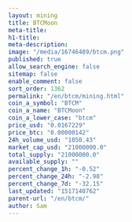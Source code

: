 ```yaml
---
layout: mining
title: BTCMoon
meta-title: 
h1-title: 
meta-description: 
image: "/media/16746489/btcm.png"
published: true
allow_search_engine: false
sitemap: false
enable_comment: false
sort_order: 1362
permalink: "/en/btcm/mining.html"
coin_a_symbol: "BTCM"
coin_a_name: "BTCMoon"
coin_a_lower_case: "btcm"
price_usd: "0.0167229"
price_btc: "0.00000142"
24h_volume_usd: "1850.43"
market_cap_usd: "21000000.0"
total_supply: "21000000.0"
available_supply: ""
percent_change_1h: "-0.52"
percent_change_24h: "-2.98"
percent_change_7d: "-32.15"
last_updated: "1517140762"
parent-url: "/en/btcm/"
author: Sam
---
```


